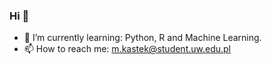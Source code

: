 ### Hi 👋


- :blue_book:  I’m currently learning: Python, R and Machine Learning. 
- 📫 How to reach me: m.kastek@student.uw.edu.pl
